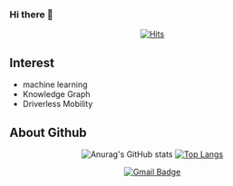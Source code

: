 ### Hi there 👋

<div align=center>
  
  [![Hits](https://hits.seeyoufarm.com/api/count/incr/badge.svg?url=https%3A%2F%2Fgithub.com%2FJun0zo&count_bg=%236EBE31&title_bg=%23555555&icon=fossa.svg&icon_color=%23E7E7E7&title=hits&edge_flat=false)](https://hits.seeyoufarm.com)

</div>

## Interest

- machine learning
- Knowledge Graph
- Driverless Mobility

## About Github

<div align=center>
  
  ![Anurag's GitHub stats](https://github-readme-stats.vercel.app/api?username=Jun0zo&hide=contribs,prs&theme=radical)
  [![Top Langs](https://github-readme-stats.vercel.app/api/top-langs/?username=Jun0zo&layout=compact&theme=radical)](https://github.com/anuraghazra/github-readme-stats)

</div>

<div align=center>
	
  [![Gmail Badge](https://img.shields.io/badge/Gmail-d14836?style=flat-square&logo=Gmail&logoColor=white&link=mailto:joon0zo1022@gmail.com)](mailto:joon0zo1022@gmail.com)
	
</div>


<!--
**Jun0zo/Jun0zo** is a ✨ _special_ ✨ repository because its `README.md` (this file) appears on your GitHub profile.


Here are some ideas to get you started:

- 🔭 I’m currently working on ...
- 🌱 I’m currently learning ...
- 👯 I’m looking to collaborate on ...
- 🤔 I’m looking for help with ...
- 💬 Ask me about ...
- 📫 How to reach me: ...
- 😄 Pronouns: ...
- ⚡ Fun fact: ...
-->
